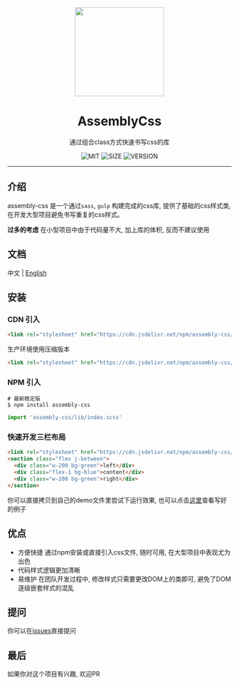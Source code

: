 <p align="center">
  <a href="https://zj1024.github.io/assembly-css/">
    <img width="200" src="https://zj1024.github.io/assembly-css/images/logo.png">
  </a>
</p>

<h1 align="center">AssemblyCss</h1>

<div align="center">

通过组合class方式快速书写css的库

![MIT](https://img.shields.io/badge/license-MIT-green) ![SIZE](https://img.shields.io/badge/size-60%20kb-blue) ![VERSION](https://img.shields.io/badge/version-1.1.0-orange)

</div>

---

## 介绍

assembly-css 是一个通过`sass`, `gulp` 构建完成的css库, 提供了基础的css样式类, 在开发大型项目避免书写重复的css样式。

**过多的考虑** 在小型项目中由于代码量不大, 加上库的体积, 反而不建议使用

## 文档

中文 | [English](https://github.com/zj1024/assembly-css/blob/master/README-en.md)

## 安装

### CDN 引入

```html
<link rel="stylesheet" href="https://cdn.jsdelivr.net/npm/assembly-css/dist/assembly-css.css">
```

生产环境使用压缩版本

```html
<link rel="stylesheet" href="https://cdn.jsdelivr.net/npm/assembly-css/dist/assembly-css.min.css">
```

### NPM 引入

```Shell
# 最新稳定版
$ npm install assembly-css
```

```js
import 'assembly-css/lib/index.scss'
```

### 快速开发三栏布局

```html
<link rel="stylesheet" href="https://cdn.jsdelivr.net/npm/assembly-css/dist/assembly-css.css">
<section class="flex j-between">
  <div class="w-200 bg-green">left</div>
  <div class="flex-1 bg-blue">content</div>
  <div class="w-200 bg-green">right</div>
</section>
```

你可以直接拷贝到自己的demo文件里尝试下运行效果, 也可以点击[这里](https://zj1024.github.io/assembly-css/)查看写好的例子

## 优点 ##

- 方便快捷 通过npm安装或直接引入css文件, 随时可用, 在大型项目中表现尤为出色
- 代码样式逻辑更加清晰
- 易维护 在团队开发过程中, 修改样式只需要更改DOM上的类即可, 避免了DOM逐级嵌套样式的混乱

## 提问

你可以在[issues](https://github.com/zj1024/assembly-css/issues)直接提问

## 最后

如果你对这个项目有兴趣, 欢迎PR